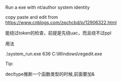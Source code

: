 

Run a exe  with nt/author system identity



copy paste and edit from https://www.cnblogs.com/zpchcbd/p/12906322.html



能绕过token的检查，前提是先绕uac，而且绕不过ppl



用法   

.\system_run.exe  636  C:\Windows\regedit.exe



Tip:

decltype推断一个函数类型的时候,前面要加&
